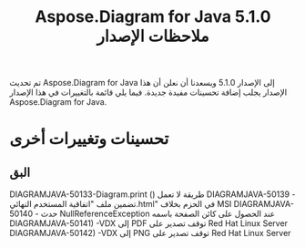 ﻿---
title: Aspose.Diagram for Java 5.1.0 ملاحظات الإصدار
type: docs
weight: 90
url: /ar/java/aspose-diagram-for-java-5-1-0-release-notes/
---
تم تحديث Aspose.Diagram for Java إلى الإصدار 5.1.0 ويسعدنا أن نعلن أن هذا الإصدار يجلب إضافة تحسينات مفيدة جديدة.
فيما يلي قائمة بالتغييرات في هذا الإصدار Aspose.Diagram for Java.
# **تحسينات وتغييرات أخرى**
## **البق**
DIAGRAMJAVA-50133-Diagram.print () طريقة لا تعمل
DIAGRAMJAVA-50139 - تضمين ملف "اتفاقية المستخدم النهائي.html" في الحزم بخلاف MSI
DIAGRAMJAVA-50140 - حدث NullReferenceException عند الحصول على كائن الصفحة باسمه
DIAGRAMJAVA-50141) -VDX إلى PDF توقف تصدير على Red Hat Linux Server
DIAGRAMJAVA-50142) -VDX إلى PNG توقف تصدير على Red Hat Linux Server
